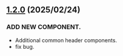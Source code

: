 ## [1.2.0](https://github.com/reiji1020/ccl-component-kit4svelte/compare/1.1.0...1.2.0) (2025/02/24)

### ADD NEW COMPONENT.

- Additional common header components.
- fix bug.